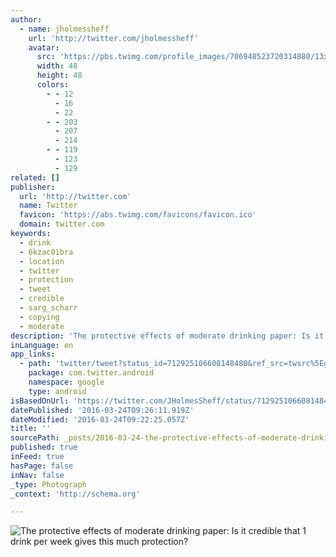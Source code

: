 ```yaml
---
author:
  - name: jholmessheff
    url: 'http://twitter.com/jholmessheff'
    avatar:
      src: 'https://pbs.twimg.com/profile_images/706948523720314880/13xETZe-_normal.jpg'
      width: 48
      height: 48
      colors:
        - - 12
          - 16
          - 22
        - - 203
          - 207
          - 214
        - - 119
          - 123
          - 129
related: []
publisher:
  url: 'http://twitter.com'
  name: Twitter
  favicon: 'https://abs.twimg.com/favicons/favicon.ico'
  domain: twitter.com
keywords:
  - drink
  - 6kzac01bra
  - location
  - twitter
  - protection
  - tweet
  - credible
  - sarg_scharr
  - copying
  - moderate
description: 'The protective effects of moderate drinking paper: Is it credible that 1 drink per week gives this much protection?'
inLanguage: en
app_links:
  - path: 'twitter/tweet?status_id=712925106608148480&ref_src=twsrc%5Egoogle%7Ctwcamp%5Eandroidseo%7Ctwgr%5Estatus%7Ctwterm%5E712925106608148480'
    package: com.twitter.android
    namespace: google
    type: android
isBasedOnUrl: 'https://twitter.com/JHolmesSheff/status/712925106608148480'
datePublished: '2016-03-24T09:26:11.919Z'
dateModified: '2016-03-24T09:22:25.057Z'
title: ''
sourcePath: _posts/2016-03-24-the-protective-effects-of-moderate-drinking-paper-is-it-cre.md
published: true
inFeed: true
hasPage: false
inNav: false
_type: Photograph
_context: 'http://schema.org'

---
```

![The protective effects of moderate drinking paper: Is it credible that 1 drink per week gives this much protection?](https://pbs.twimg.com/media/CeTRmziWwAATM8x.jpg:large)
